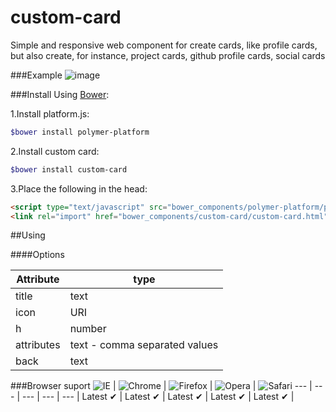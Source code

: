 custom-card
===========
Simple and responsive web component for create cards, like profile cards,  but also create, for instance, project cards, github profile cards, social cards

###Example
![image](http://snag.gy/ZVfoK.jpg)

###Install
 Using [Bower](http://bower.io):
 
 1.Install platform.js:
  
 ```sh
 $bower install polymer-platform
 ```
 
2.Install custom card:
 
```sh
$bower install custom-card
```

3.Place the following in the head:

```html
<script type="text/javascript" src="bower_components/polymer-platform/platform.js"></script>
<link rel="import" href="bower_components/custom-card/custom-card.html"/>
```
##Using

<custom-card></custom-card>

####Options

Attribute  |type     						|	 
---		   |---      						|
title	   |text    			    		|	
icon       |URI      						|
h          |number					        |
attributes |text - comma separated values	|
back	   |text							|


###Browser suport
![IE](https://cloud.githubusercontent.com/assets/398893/3528325/20373e76-078e-11e4-8e3a-1cb86cf506f0.png) | ![Chrome](https://cloud.githubusercontent.com/assets/398893/3528328/23bc7bc4-078e-11e4-8752-ba2809bf5cce.png) | ![Firefox](https://cloud.githubusercontent.com/assets/398893/3528329/26283ab0-078e-11e4-84d4-db2cf1009953.png) | ![Opera](https://cloud.githubusercontent.com/assets/398893/3528330/27ec9fa8-078e-11e4-95cb-709fd11dac16.png) | ![Safari](https://cloud.githubusercontent.com/assets/398893/3528331/29df8618-078e-11e4-8e3e-ed8ac738693f.png)
--- | --- | --- | --- | --- |
Latest ✔ | Latest ✔ | Latest ✔ | Latest ✔ | Latest ✔ |